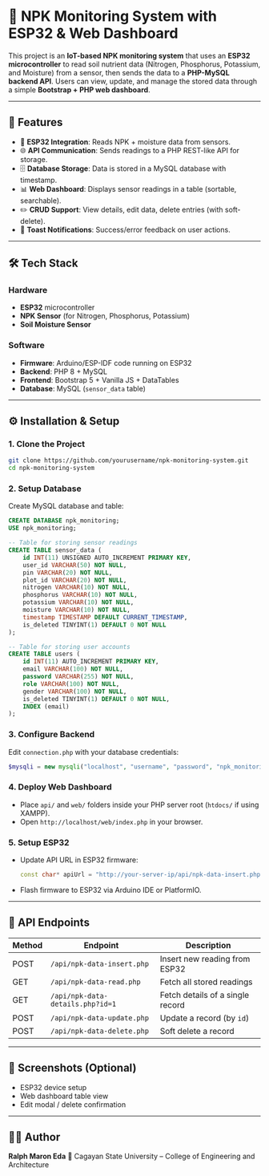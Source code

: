 # 🌱 NPK Monitoring System with ESP32 & Web Dashboard

This project is an **IoT-based NPK monitoring system** that uses an **ESP32 microcontroller** to read soil nutrient data (Nitrogen, Phosphorus, Potassium, and Moisture) from a sensor, then sends the data to a **PHP-MySQL backend API**.
Users can view, update, and manage the stored data through a simple **Bootstrap + PHP web dashboard**.

---

## 🚀 Features

- 📡 **ESP32 Integration**: Reads NPK + moisture data from sensors.
- 🌐 **API Communication**: Sends readings to a PHP REST-like API for storage.
- 🗄️ **Database Storage**: Data is stored in a MySQL database with timestamp.
- 📊 **Web Dashboard**: Displays sensor readings in a table (sortable, searchable).
- ✏️ **CRUD Support**: View details, edit data, delete entries (with soft-delete).
- 🔔 **Toast Notifications**: Success/error feedback on user actions.

---

## 🛠️ Tech Stack

### Hardware

- **ESP32** microcontroller
- **NPK Sensor** (for Nitrogen, Phosphorus, Potassium)
- **Soil Moisture Sensor**

### Software

- **Firmware**: Arduino/ESP-IDF code running on ESP32
- **Backend**: PHP 8 + MySQL
- **Frontend**: Bootstrap 5 + Vanilla JS + DataTables
- **Database**: MySQL (`sensor_data` table)

---

## ⚙️ Installation & Setup

### 1. Clone the Project

```bash
git clone https://github.com/yourusername/npk-monitoring-system.git
cd npk-monitoring-system
```

### 2. Setup Database

Create MySQL database and table:

```sql
CREATE DATABASE npk_monitoring;
USE npk_monitoring;

-- Table for storing sensor readings
CREATE TABLE sensor_data (
    id INT(11) UNSIGNED AUTO_INCREMENT PRIMARY KEY,
    user_id VARCHAR(50) NOT NULL,
    pin VARCHAR(20) NOT NULL,
    plot_id VARCHAR(20) NOT NULL,
    nitrogen VARCHAR(10) NOT NULL,
    phosphorus VARCHAR(10) NOT NULL,
    potassium VARCHAR(10) NOT NULL,
    moisture VARCHAR(10) NOT NULL,
    timestamp TIMESTAMP DEFAULT CURRENT_TIMESTAMP,
    is_deleted TINYINT(1) DEFAULT 0 NOT NULL
);

-- Table for storing user accounts
CREATE TABLE users (
    id INT(11) AUTO_INCREMENT PRIMARY KEY,
    email VARCHAR(100) NOT NULL,
    password VARCHAR(255) NOT NULL,
    role VARCHAR(100) NOT NULL,
    gender VARCHAR(100) NOT NULL,
    is_deleted TINYINT(1) DEFAULT 0 NOT NULL,
    INDEX (email)
);
```

### 3. Configure Backend

Edit `connection.php` with your database credentials:

```php
$mysqli = new mysqli("localhost", "username", "password", "npk_monitoring");
```

### 4. Deploy Web Dashboard

- Place `api/` and `web/` folders inside your PHP server root (`htdocs/` if using XAMPP).
- Open `http://localhost/web/index.php` in your browser.

### 5. Setup ESP32

- Update API URL in ESP32 firmware:

  ```cpp
  const char* apiUrl = "http://your-server-ip/api/npk-data-insert.php";
  ```

- Flash firmware to ESP32 via Arduino IDE or PlatformIO.

---

## 🔗 API Endpoints

| Method | Endpoint                         | Description                      |
| ------ | -------------------------------- | -------------------------------- |
| POST   | `/api/npk-data-insert.php`       | Insert new reading from ESP32    |
| GET    | `/api/npk-data-read.php`         | Fetch all stored readings        |
| GET    | `/api/npk-data-details.php?id=1` | Fetch details of a single record |
| POST   | `/api/npk-data-update.php`       | Update a record (by `id`)        |
| POST   | `/api/npk-data-delete.php`       | Soft delete a record             |

---

## 📸 Screenshots (Optional)

- ESP32 device setup
- Web dashboard table view
- Edit modal / delete confirmation

---

## 👨‍💻 Author

**Ralph Maron Eda**
📍 Cagayan State University – College of Engineering and Architecture
